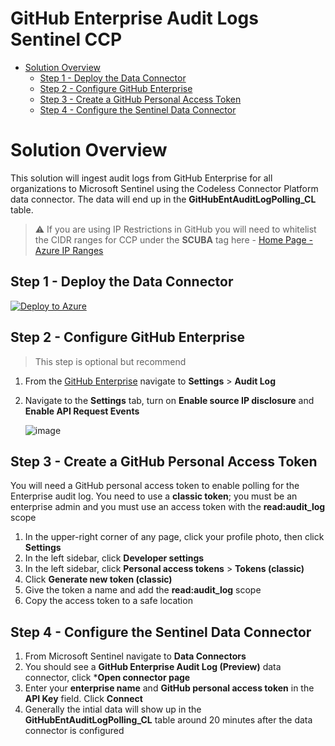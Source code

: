 # GitHub Enterprise Audit Logs Sentinel CCP

- [Solution Overview](#solution-overview)
  * [Step 1 - Deploy the Data Connector](#step-1---deploy-the-data-connector)
  * [Step 2 - Configure GitHub Enterprise](#step-2---configure-github-enterprise)
  * [Step 3 - Create a GitHub Personal Access Token](#step-3---create-a-github-personal-access-token)
  * [Step 4 - Configure the Sentinel Data Connector](#step-4---configure-the-sentinel-data-connector)

# Solution Overview
This solution will ingest audit logs from GitHub Enterprise for all organizations to Microsoft Sentinel using the Codeless Connector Platform data connector. The data will end up in the **GitHubEntAuditLogPolling_CL** table.
> ⚠️ If you are using IP Restrictions in GitHub you will need to whitelist the CIDR ranges for CCP under the **SCUBA** tag here - [Home Page - Azure IP Ranges](https://azureipranges.azurewebsites.net/)

## Step 1 - Deploy the Data Connector
[![Deploy to Azure](https://aka.ms/deploytoazurebutton)](https://portal.azure.com/#create/Microsoft.Template/uri/https%3A%2F%2Fraw.githubusercontent.com%2Fseanstark%2Fsentinel-tools%2Fmain%2Fdataconnectors%2FGitHubAuditLogs%2FCCP%2FGitHubAuditLogs_CCP.json)

## Step 2 - Configure GitHub Enterprise
> This step is optional but recommend

1. From the [GitHub Enterprise](https://github.com/enterprises) navigate to **Settings** > **Audit Log**
2. Navigate to the **Settings** tab, turn on **Enable source IP disclosure** and **Enable API Request Events**
   
   ![image](https://github.com/seanstark/sentinel-tools/assets/84108246/a5c4d65a-67a6-4c69-9f61-1ae04b2f3a1b)

## Step 3 - Create a GitHub Personal Access Token
You will need a GitHub personal access token to enable polling for the Enterprise audit log. You need to use a **classic token**; you must be an enterprise admin and you must use an access token with the **read:audit_log** scope

1. In the upper-right corner of any page, click your profile photo, then click **Settings**
2. In the left sidebar, click **Developer settings**
3. In the left sidebar, click **Personal access tokens** > **Tokens (classic)**
4. Click **Generate new token (classic)**
5. Give the token a name and add the **read:audit_log** scope
6. Copy the access token to a safe location

## Step 4 - Configure the Sentinel Data Connector
1. From Microsoft Sentinel navigate to **Data Connectors**
2. You should see a **GitHub Enterprise Audit Log (Preview)** data connector, click ***Open connector page**
3. Enter your **enterprise name** and **GitHub personal access token** in the **API Key** field. Click **Connect**
4. Generally the intial data will show up in the **GitHubEntAuditLogPolling_CL** table around 20 minutes after the data connector is configured
